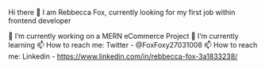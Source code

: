 Hi there 👋
I am Rebbecca Fox, currently looking for my first job within frontend developer 

🔭 I’m currently working on a MERN eCommerce Project
🌱 I’m currently learning
📫 How to reach me: Twitter - @FoxFoxy27031008
📫 How to reach me: Linkedin - https://www.linkedin.com/in/rebbecca-fox-3a1833238/